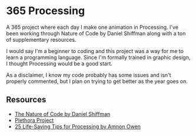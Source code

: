 365 Processing
=============

A 365 project where each day I make one animation in Processing. I've been working through Nature of Code by Daniel Shiffman along with a ton of supplementary resources. 

I would say I'm a beginner to coding and this project was a way for me to learn a programming language. Since I'm formally trained in graphic design, I thought Processing would be a good start. 

As a disclaimer, I know my code probably has some issues and isn't properly commented, but I plan on trying to get better as the year goes on. 

<h2>Resources</h2>
<ul>
  <li><a href="http://natureofcode.com/">The Nature of Code by Daniel Shiffman</a></li>
  <li><a href="http://plethora-project.com/">Plethora Project</a></li>
  <li><a href="http://amnonp5.wordpress.com/2012/01/28/25-life-saving-tips-for-processing/">25 Life-Saving Tips for Processing by Amnon Owen</a></li>

</ul>
